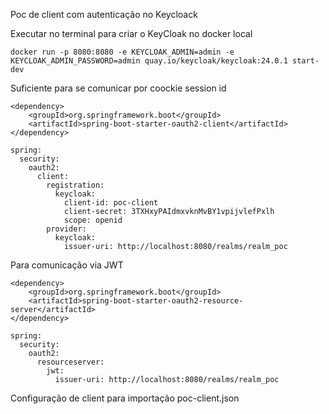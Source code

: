 Poc de client com autenticação no Keycloack

Executar no terminal para criar o KeyCloak no docker local
````
docker run -p 8080:8080 -e KEYCLOAK_ADMIN=admin -e KEYCLOAK_ADMIN_PASSWORD=admin quay.io/keycloak/keycloak:24.0.1 start-dev
````

Suficiente para se comunicar por coockie session id
```
<dependency>
    <groupId>org.springframework.boot</groupId>
    <artifactId>spring-boot-starter-oauth2-client</artifactId>
</dependency>

spring:
  security:
    oauth2:
      client:
        registration:
          keycloak:
            client-id: poc-client
            client-secret: 3TXHxyPAIdmxvknMvBY1vpijvlefPxlh
            scope: openid
        provider:
          keycloak:
            issuer-uri: http://localhost:8080/realms/realm_poc            
```
Para comunicação via JWT
```
<dependency>
    <groupId>org.springframework.boot</groupId>
    <artifactId>spring-boot-starter-oauth2-resource-server</artifactId>
</dependency>

spring:
  security:
    oauth2:      
      resourceserver:
        jwt:
          issuer-uri: http://localhost:8080/realms/realm_poc
```
Configuração de client para importação poc-client.json
